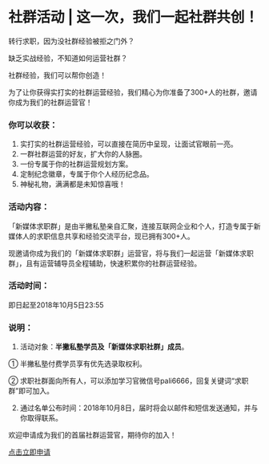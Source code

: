 # 社群活动 | 这一次，我们一起社群共创！ 

转行求职，因为没社群经验被拒之门外？

缺乏实战经验，不知道如何运营社群？

社群经验，我们可以帮你创造！

为了让你获得实打实的社群运营经验，我们精心为你准备了300+人的社群，邀请你成为我们的社群运营官！

### 你可以收获：

1. 实打实的社群运营经验，可以直接在简历中呈现，让面试官眼前一亮。
2. 一群社群运营的好友，扩大你的人脉圈。
3. 一份专属于你的社群运营规划方案。
4. 定制纪念徽章，专属于你个人经历纪念品。
5. 神秘礼物，满满都是未知惊喜哦！

### 活动内容：

「新媒体求职群」是由半撇私塾亲自汇聚，连接互联网企业和个人，打造专属于新媒体人的求职信息共享和经验交流平台，现已拥有300+人。

现邀请你成为我们的「新媒体求职群」运营官，将与我们一起运营「新媒体求职群」，且有运营辅导员全程辅助，快速积累你的社群运营经验。

### 活动时间：

即日起至2018年10月5日23:55

### 说明：

1. 活动对象：**半撇私塾学员及「新媒体求职社群」成员**。

  ① 半撇私塾付费学员享有优先选录取权利。

  ② 求职社群面向所有人，可以添加学习官微信号pali6666，回复关键词“求职群”即可加入。

2. 通过名单公布时间：2018年10月8日，届时将会以邮件和短信发送通知，并与你取得联系。



欢迎申请成为我们的首届社群运营官，期待你的加入！

[点击立即申请](https://jinshuju.net/f/bNBVVW)